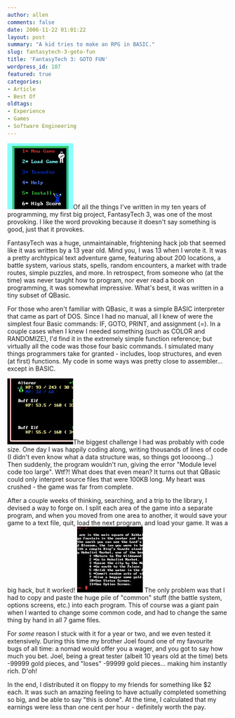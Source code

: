 ```yaml
---
author: allen
comments: false
date: 2006-11-22 01:01:22
layout: post
summary: "A kid tries to make an RPG in BASIC."
slug: fantasytech-3-goto-fun
title: 'FantasyTech 3: GOTO FUN'
wordpress_id: 107
featured: true
categories:
- Article
- Best Of
oldtags:
- Experience
- Games
- Software Engineering
---
```


![FantasyTech 3 Menu](/images/wp-uploads/2006/11/ftech-menu.jpg)Of all the things I've written in my ten years of programming, my first big project, FantasyTech 3, was one of the most provoking. I like the word provoking because it doesn't say something is good, just that it provokes.

FantasyTech was a huge, unmaintainable, frightening hack job that seemed like it was written by a 13 year old. Mind you, I was 13 when I wrote it. It was a pretty archtypical text adventure game, featuring about 200 locations, a battle system, various stats, spells, random encounters, a market with trade routes, simple puzzles, and more. In retrospect, from someone who (at the time) was never taught how to program, nor ever read a book on programming, it was somewhat impressive. What's best, it was written in a tiny subset of QBasic.

For those who aren't familiar with QBasic, it was a simple BASIC interpreter that came as part of DOS. Since I had no manual, all I knew of were the simplest four Basic commands: IF, GOTO, PRINT, and assignment (=). In a couple cases when I knew I needed something (such as COLOR and RANDOMIZE), I'd find it in the extremely simple function reference; but virtually all the code was those four basic commands. I simulated many things programmers take for granted - includes, loop structures, and even (at first) functions. My code in some ways was pretty close to assembler... except in BASIC.

![FantasyTech 3 Battle](/images/wp-uploads/2006/11/ftech-battle.jpg)The biggest challenge I had was probably with code size. One day I was happily coding along, writing thousands of lines of code (I didn't even know what a data structure was, so things got loooong...) Then suddenly, the program wouldn't run, giving the error "Module level code too large". Wtf?! What does that even mean? It turns out that QBasic could only interpret source files that were 100KB long. My heart was crushed - the game was far from complete.

After a couple weeks of thinking, searching, and a trip to the library, I devised a way to forge on. I split each area of the game into a separate program, and when you moved from one area to another, it would save your game to a text file, quit, load the next program, and load your game. It was a big hack, but it worked! ![FantasyTech 3 Location](/images/wp-uploads/2006/11/ftech-location.jpg) The only problem was that I had to copy and paste the huge pile of "common" stuff (the battle system, options screens, etc.) into each program. This of course was a giant pain when I wanted to change some common code, and had to change the same thing by hand in all 7 game files.

For _some_ reason I stuck with it for a year or two, and we even tested it extensively. During this time my brother Joel found one of my favourite bugs of all time: a nomad would offer you a wager, and you got to say how much you bet. Joel, being a great tester (albeit 10 years old at the time) bets -99999 gold pieces, and "loses" -99999 gold pieces... making him instantly rich. D'oh!

In the end, I distributed it on floppy to my friends for something like $2 each. It was such an amazing feeling to have actually completed something so big, and be able to say "this is done". At the time, I calculated that my earnings were less than one cent per hour - definitely worth the pay.
